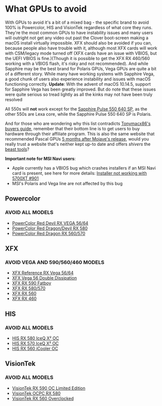 # What GPUs to avoid

With GPUs to avoid it's a bit of a mixed bag - the specific brand to avoid 100% is Powercolor, HIS and VisionTek regardless of what core they runs. They're the most common GPUs to have instability issues and many users will outright not get any video out past the Clover boot-screen making a macOS install virtually impossible. XFX should also be avoided if you can, because people also have trouble with it, although most XFX cards will work with CSM/legacy mode turned off (XFX cards have an issue with VBIOS, but the UEFI VBIOS is fine.)(Though it is possible to get the XFX RX 460/560 working with a VBIOS flash, it's risky and not recommended). And while Sapphire may be the best brand for Polaris GPUs, Vega GPUs are quite a bit of a different story. While many have working systems with Sapphire Vega, a good chunk of users also experience instability and issues with macOS functioning correctly. **Update**: With the advent of macOS 10.14.5, support for Sapphire Vega has been greatly improved. But do note that these issues were quite serious so tread lightly as all the kinks may not have been truly resolved

All 550s will **not** work except for the [Sapphire Pulse 550 640 SP](https://www.sapphiretech.com/en/consumer/pulse-rx-550-2g-g5-1), as the other 550s are Lexa core, while the Sapphire Pulse 550 640 SP is Polaris.

And for those who are wondering why this list contradicts [Tonymacx86's buyers guide](https://www.tonymacx86.com/buyersguide/building-a-customac-hackintosh-the-ultimate-buyers-guide/#AMD_Graphics_Cards), remember that their bottom line is to get users to buy hardware through their affiliate program. This is also the same website that recommended Pascal GPUs [5 months after Mojave's release](https://web.archive.org/web/20190213211919/https://www.tonymacx86.com/buyersguide/building-a-customac-hackintosh-the-ultimate-buyers-guide/), would you really trust a website that's neither kept up-to date and offers _shivers_ the [beast tools](https://github.com/khronokernel/Tonymcx86-stance)?

**Important note for MSI Navi users**: 

* Apple currently has a VBIOS bug which crashes installers if an MSI Navi card is present, see here for more details: [Installer not working with 5700XT #901](https://github.com/acidanthera/bugtracker/issues/901)
* MSI's Polaris and Vega line are not affected by this bug

## Powercolor
### **AVOID ALL MODELS**

* [PowerColor Red Devil RX VEGA 56/64](https://www.powercolor.com/product?id=1511340918)
* [PowerColor Red Dragon/Devil RX 580](https://www.powercolor.com/products?id=1492658578&type=1493173705)
* [PowerColor Red Dragon RX 560/570](https://www.powercolor.com/products?id=1492658578&type=1493173679)

## XFX
### **AVOID VEGA AND 590/560/460 MODELS**

* [XFX Reference RX Vega 56/64](http://xfxforce.com/en-us/products/amd-radeon-vega#*)
* [XFX Vega 56 Double Dissipation](http://xfxforce.com/en-us/products/amd-radeon-vega/amd-radeon-rx-vega-56-hbm2-8gb-3xdp-hdmi-double-dissipation-rx-vegaldff6)
* [XFX RX 590 Fatboy](http://xfxforce.com/en-us/products/amd-radeon-rx-500-series#*)
* [XFX RX 580/570](http://xfxforce.com/en-us/products/amd-radeon-rx-500-series#*)
* [XFX RX 560](http://xfxforce.com/en-us/products/amd-radeon-rx-500-series#*)
* [XFX RX 460](http://xfxforce.com/en-us/products/amd-radeon-rx-400-series#*)

## HIS
### **AVOID ALL MODELS**

* [HIS RX 580 IceQ X² OC](http://www.hisdigital.com/gb/product2-943.shtml)
* [HIS RX 570 IceQ X² OC](http://www.hisdigital.com/gb/product2-945.shtml)
* [HIS RX 560 iCooler OC](http://www.hisdigital.com/un/product2-958.shtml)

## VisionTek
### **AVOID ALL MODELS**

* [VisionTek RX 590 OC Limited Edition](https://www.visiontek.com/radeon-rx-590-oc-limited-edition.html)
* [VisionTek OCPC RX 580](https://www.visiontek.com/ocpc-radeon-rx-580-8gb-gddr5-metallic-shroud.html)
* [VisionTek RX 560 Overclocked](https://www.visiontek.com/radeon-rx-560-2gb-gddr5-oc.html)

